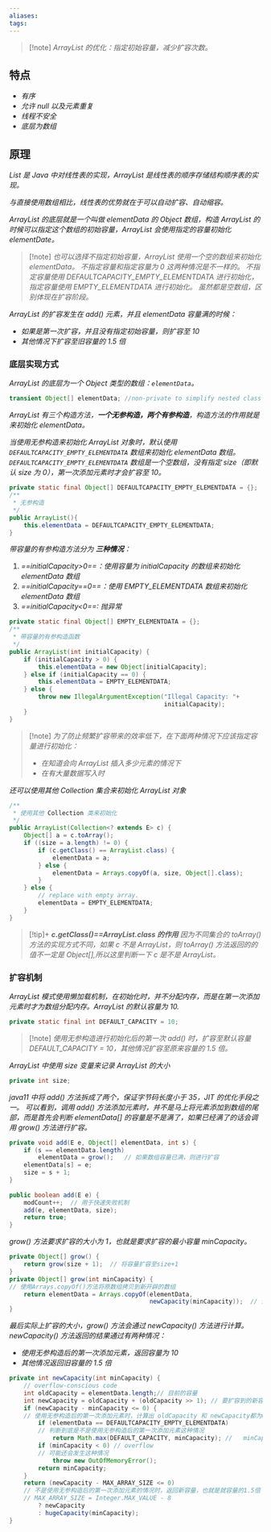 ```yaml
---
aliases: 
tags: 
---
```


> [!note] *ArrayList 的优化：指定初始容量，减少扩容次数。*

## 特点

+ _有序_
+ _允许 null 以及元素重复_
+ _线程不安全_
+ _底层为数组_

## 原理

*List 是 Java 中对线性表的实现，ArrayList 是线性表的顺序存储结构顺序表的实现。*

*与直接使用数组相比，线性表的优势就在于可以自动扩容、自动缩容。*

*ArrayList 的底层就是一个叫做 elementData 的 Object 数组，构造 ArrayList 的时候可以指定这个数组的初始容量，ArrayList 会使用指定的容量初始化 elementDate。*

> [!note] *也可以选择不指定初始容量，ArrayList 使用一个空的数组来初始化 elementData。*
> *不指定容量和指定容量为 0 这两种情况是不一样的。*
> *不指定容量使用 DEFAULTCAPACITY_EMPTY_ELEMENTDATA 进行初始化，指定容量使用 EMPTY_ELEMENTDATA 进行初始化。*
> *虽然都是空数组，区别体现在扩容阶段。*

*ArrayList 的扩容发生在 add() 元素，并且 elementData 容量满的时候：*
+ *如果是第一次扩容，并且没有指定初始容量，则扩容至 10*
+ *其他情况下扩容至旧容量的 1.5 倍*

### 底层实现方式

_ArrayList 的底层为一个 Object 类型的数组：`elementData`。_

```java
transient Object[] elementData; //non-private to simplify nested class access
```

_ArrayList 有三个构造方法，**一个无参构造，两个有参构造**，构造方法的作用就是来初始化 elementData。_

_当使用无参构造来初始化 ArrayList 对象时，默认使用 `DEFAULTCAPACITY_EMPTY_ELEMENTDATA` 数组来初始化 elementData 数组。`DEFAULTCAPACITY_EMPTY_ELEMENTDATA` 数组是一个空数组，没有指定 size（即默认 size 为 0），第一次添加元素时才会扩容至 10。_

```java
private static final Object[] DEFAULTCAPACITY_EMPTY_ELEMENTDATA = {};
/**
 * 无参构造
 */
public ArrayList(){
    this.elementData = DEFAULTCAPACITY_EMPTY_ELEMENTDATA;
}
```

_带容量的有参构造方法分为 **三种情况**：_
1. _==initialCapacity>0==：使用容量为 initialCapacity 的数组来初始化 elementData 数组_
2. _==initialCapacity\=\=0==：使用 EMPTY_ELEMENTDATA 数组来初始化 elementData 数组_
3. _==initialCapacity<0==: 抛异常_

```java
private static final Object[] EMPTY_ELEMENTDATA = {};
/**
 * 带容量的有参构造函数
 */
public ArrayList(int initialCapacity) {  
    if (initialCapacity > 0) {  
        this.elementData = new Object[initialCapacity];  
    } else if (initialCapacity == 0) {  
        this.elementData = EMPTY_ELEMENTDATA;  
    } else {  
        throw new IllegalArgumentException("Illegal Capacity: "+ 
                                           initialCapacity);  
    }  
}
```

> [!note] _为了防止频繁扩容带来的效率低下，在下面两种情况下应该指定容量进行初始化：_
> + _在知道会向 ArrayList 插入多少元素的情况下_
> + _在有大量数据写入时_

_还可以使用其他 Collection 集合来初始化 ArrayList 对象_

```java
/**  
 * 使用其他 Collection 类来初始化
 */
public ArrayList(Collection<? extends E> c) {  
    Object[] a = c.toArray();  
    if ((size = a.length) != 0) {  
        if (c.getClass() == ArrayList.class) {  
            elementData = a;  
        } else {  
            elementData = Arrays.copyOf(a, size, Object[].class);  
        }  
    } else {  
        // replace with empty array.  
        elementData = EMPTY_ELEMENTDATA;  
    }  
}
```

> [!tip]+ _**c.getClass()\=\=ArrayList.class 的作用**_
> _因为不同集合的 toArray() 方法的实现方式不同，如果 c 不是 ArrayList，则 toArray() 方法返回的的值不一定是 Object[],所以这里判断一下 c 是不是 ArrayList。_

### 扩容机制

_ArrayList 模式使用懒加载机制，在初始化时，并不分配内存，而是在第一次添加元素时才为数组分配内存。ArrayList 的默认容量为 10._

```java
private static final int DEFAULT_CAPACITY = 10;
```

> [!note] _使用无参构造进行初始化后的第一次 add() 时，扩容至默认容量 DEFAULT_CAPACITY = 10，其他情况扩容至原来容量的 1.5 倍。_

_ArrayList 中使用 size 变量来记录 ArrayList 的大小_

```java
private int size;
```

_java11 中将 add() 方法拆成了两个，保证字节码长度小于 35，JIT 的优化手段之一。_
_可以看到，调用 add() 方法添加元素时，并不是马上将元素添加到数组的尾部，而是首先会判断 elementData[] 的容量是不是满了，如果已经满了的话会调用 grow() 方法进行扩容。_

```java
private void add(E e, Object[] elementData, int s) {  
    if (s == elementData.length)  
        elementData = grow();   // 如果数组容量已满，则进行扩容
    elementData[s] = e;  
    size = s + 1;  
}  
  
public boolean add(E e) {  
    modCount++;  // 用于快速失败机制
    add(e, elementData, size);  
    return true;  
}
```

_grow() 方法要求扩容的大小为 1，也就是要求扩容的最小容量 minCapacity。_

```java
private Object[] grow() {  
    return grow(size + 1);  // 将容量扩容至size+1
}
private Object[] grow(int minCapacity) {  
// 使用Arrays.copyOf()方法将原数组拷贝到新开辟的数组
    return elementData = Arrays.copyOf(elementData,  
                                       newCapacity(minCapacity));  // 调用newCapacity()获取最             终的扩容大小
}
```

_最后实际上扩容的大小，grow() 方法会通过 newCapacity() 方法进行计算。
newCapacity() 方法返回的结果通过有两种情况：_
+ _使用无参构造后的第一次添加元素，返回容量为 10_
+ _其他情况返回旧容量的 1.5 倍_

```java
private int newCapacity(int minCapacity) {  
    // overflow-conscious code  
    int oldCapacity = elementData.length;// 目前的容量
    int newCapacity = oldCapacity + (oldCapacity >> 1); // 要扩容到的新容量，右移一位相当于除2，也就是说新容量为就容量的1.5倍  
    if (newCapacity - minCapacity <= 0) { 
	// 使用无参构造后的第一次添加元素时，计算出 oldCapacity 和 newCapacity都为0，此时会走这种情况
        if (elementData == DEFAULTCAPACITY_EMPTY_ELEMENTDATA)  
	    // 判断到底是不是使用无参构造后的第一次添加元素这种情况
            return Math.max(DEFAULT_CAPACITY, minCapacity); //   minCapacity为1，一次会返回DEFAULT_CAPACITY=10
        if (minCapacity < 0) // overflow  
        // 可能还会发生这种情况
            throw new OutOfMemoryError();  
        return minCapacity;  
    }  
    return (newCapacity - MAX_ARRAY_SIZE <= 0)  
    // 不是使用无参构造后的第一次添加元素的情况时，返回新容量，也就是就容量的1.5倍
    // MAX_ARRAY_SIZE = Integer.MAX_VALUE - 8
        ? newCapacity  
        : hugeCapacity(minCapacity);  
}
```
